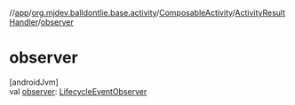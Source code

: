 //[app](../../../../index.md)/[org.mjdev.balldontlie.base.activity](../../index.md)/[ComposableActivity](../index.md)/[ActivityResultHandler](index.md)/[observer](observer.md)

# observer

[androidJvm]\
val [observer](observer.md): [LifecycleEventObserver](https://developer.android.com/reference/kotlin/androidx/lifecycle/LifecycleEventObserver.html)
